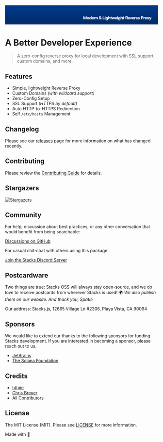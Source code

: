 <p align="center"><img src="https://github.com/stacksjs/rpx/blob/main/.github/art/cover.jpg?raw=true" alt="Social Card of this repo"></p>

# A Better Developer Experience

> A zero-config reverse proxy for local development with SSL support, custom domains, and more.

## Features

- Simple, lightweight Reverse Proxy
- Custom Domains _(with wildcard support)_
- Zero-Config Setup
- SSL Support _(HTTPS by default)_
- Auto HTTP-to-HTTPS Redirection
- Self `/etc/hosts` Management

## Changelog

Please see our [releases](https://github.com/stacksjs/stacks/releases) page for more information on what has changed recently.

## Contributing

Please review the [Contributing Guide](https://github.com/stacksjs/contributing) for details.

## Stargazers

[![Stargazers](https://starchart.cc/stacksjs/httx.svg?variant=adaptive)](https://starchart.cc/stacksjs/httx)

## Community

For help, discussion about best practices, or any other conversation that would benefit from being searchable:

[Discussions on GitHub](https://github.com/stacksjs/stacks/discussions)

For casual chit-chat with others using this package:

[Join the Stacks Discord Server](https://discord.gg/stacksjs)

## Postcardware

Two things are true: Stacks OSS will always stay open-source, and we do love to receive postcards from wherever Stacks is used! 🌍 _We also publish them on our website. And thank you, Spatie_

Our address: Stacks.js, 12665 Village Ln #2306, Playa Vista, CA 90094

## Sponsors

We would like to extend our thanks to the following sponsors for funding Stacks development. If you are interested in becoming a sponsor, please reach out to us.

- [JetBrains](https://www.jetbrains.com/)
- [The Solana Foundation](https://solana.com/)

## Credits

- [httpie](https://httpie.io/)
- [Chris Breuer](https://github.com/chrisbbreuer)
- [All Contributors](https://github.com/stacksjs/rpx/graphs/contributors)

## License

The MIT License (MIT). Please see [LICENSE](https://github.com/stacksjs/stacks/tree/main/LICENSE.md) for more information.

Made with 💙

<!-- Badges -->

<!-- [codecov-src]: https://img.shields.io/codecov/c/gh/stacksjs/rpx/main?style=flat-square
[codecov-href]: https://codecov.io/gh/stacksjs/rpx -->
